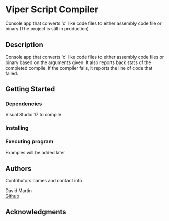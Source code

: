 # Viper Script Compiler

Console app that converts 'c' like code files to either assembly code file or binary
(The project is still in production)


## Description
Console app that converts 'c' like code files to either assembly code files or binary based on the
 arguments given. It also reports back stats of the completed compile. If the compiler fails, it
 reports the line of code that failed.





## Getting Started

### Dependencies

Visual Studio 17 to compile

### Installing



### Executing program

Examples will be added later


## Authors

Contributors names and contact info

David Martin  
[Github](https://github.com/dmmartind )


## Acknowledgments